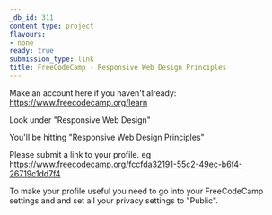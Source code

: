 ```yaml
---
_db_id: 311
content_type: project
flavours:
- none
ready: true
submission_type: link
title: FreeCodeCamp - Responsive Web Design Principles
---
```


Make an account here if you haven't already: https://www.freecodecamp.org/learn

Look under "Responsive Web Design"

You'll be hitting "Responsive Web Design Principles"

Please submit a link to your profile. eg https://www.freecodecamp.org/fccfda32191-55c2-49ec-b6f4-26719c1dd7f4

To make your profile useful you need to go into your FreeCodeCamp settings and and set all your privacy settings to "Public".